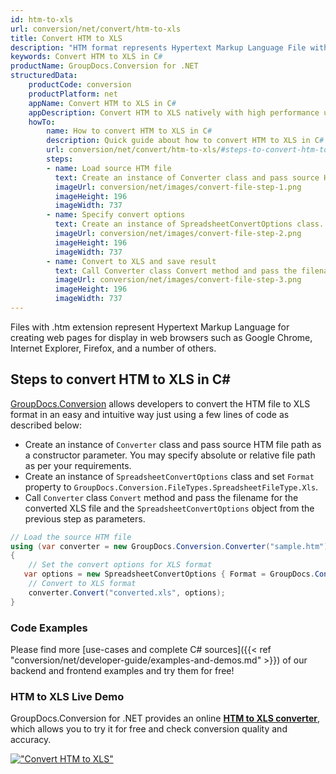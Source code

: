 ```yaml
---
id: htm-to-xls
url: conversion/net/convert/htm-to-xls
title: Convert HTM to XLS
description: "HTM format represents Hypertext Markup Language File with .htm extension. Learn how to convert HTM to XLS file programmatically in C# language using GroupDocs.Conversion for .NET library."
keywords: Convert HTM to XLS in C#
productName: GroupDocs.Conversion for .NET
structuredData:
    productCode: conversion
    productPlatform: net
    appName: Convert HTM to XLS in C#
    appDescription: Convert HTM to XLS natively with high performance using C# language and server side GroupDocs.Conversion for .NET APIs, without the use of any software like Microsoft or Open Office.
    howTo:
        name: How to convert HTM to XLS in C# 
        description: Quick guide about how to convert HTM to XLS in C# with high performance and accuracy.
        url: conversion/net/convert/htm-to-xls/#steps-to-convert-htm-to-xls-in-c
        steps:
        - name: Load source HTM file 
          text: Create an instance of Converter class and pass source HTM file path as a constructor parameter. You may specify absolute or relative file path as per your requirements. 
          imageUrl: conversion/net/images/convert-file-step-1.png
          imageHeight: 196
          imageWidth: 737
        - name: Specify convert options 
          text: Create an instance of SpreadsheetConvertOptions class.
          imageUrl: conversion/net/images/convert-file-step-2.png
          imageHeight: 196
          imageWidth: 737
        - name: Convert to XLS and save result 
          text: Call Converter class Convert method and pass the filename for the converted HTML file and the SpreadsheetConvertOptions object from the previous step as parameters.
          imageUrl: conversion/net/images/convert-file-step-3.png
          imageHeight: 196
          imageWidth: 737
---
```


Files with .htm extension represent Hypertext Markup Language for creating web pages for display in web browsers such as Google Chrome, Internet Explorer, Firefox, and a number of others.

## Steps to convert HTM to XLS in C#

[GroupDocs.Conversion](https://products.groupdocs.com/conversion/net) allows developers to convert the HTM file to XLS format in an easy and intuitive way just using a few lines of code as described below:

* Create an instance of `Converter` class and pass source HTM file path as a constructor parameter. You may specify absolute or relative file path as per your requirements. 
* Create an instance of `SpreadsheetConvertOptions` class and set `Format` property to `GroupDocs.Conversion.FileTypes.SpreadsheetFileType.Xls`.
* Call `Converter` class `Convert` method and pass the filename for the converted XLS file and the `SpreadsheetConvertOptions` object from the previous step as parameters.

```csharp
// Load the source HTM file
using (var converter = new GroupDocs.Conversion.Converter("sample.htm"))
{
    // Set the convert options for XLS format
   var options = new SpreadsheetConvertOptions { Format = GroupDocs.Conversion.FileTypes.SpreadsheetFileType.Xls };
    // Convert to XLS format
    converter.Convert("converted.xls", options);
}
```

### Code Examples

Please find more [use-cases and complete C# sources]({{< ref "conversion/net/developer-guide/examples-and-demos.md" >}}) of our backend and frontend examples and try them for free!

### HTM to XLS Live Demo

GroupDocs.Conversion for .NET provides an online [**HTM to XLS converter**](https://products.groupdocs.app/conversion/htm-to-xls), which allows you to try it for free and check conversion quality and accuracy.

[!["Convert HTM to XLS"](conversion/net/images/convert-to-xls/convert-htm-to-xls.png)](https://products.groupdocs.app/conversion/htm-to-xls)